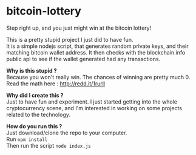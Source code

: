 # bitcoin-lottery
Step right up, and you just might win at the bitcoin lottery!  
  
This is a pretty stupid project I just did to have fun.  
It is a simple nodejs script, that generates random private keys, and their matching bitcoin wallet address. It then checks with the blockchain.info public api to see if the wallet generated had any transactions.  
  
**Why is this stupid ?**  
Because you won't really win. The chances of winning are pretty much 0.  
Read the math here : http://redd.it/1rurll  
  
**Why did I create this ?**  
Just to have fun and experiment. I just started getting into the whole cryptocurrency scene, and I'm interested in working on some projects related to the technology.  
  
**How do you run this ?**  
Just download/clone the repo to your computer.  
Run `npm install`  
Then run the script `node index.js`
